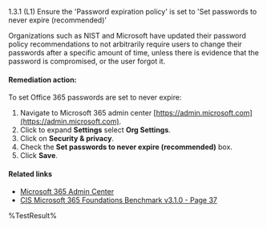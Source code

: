 1.3.1 (L1) Ensure the 'Password expiration policy' is set to 'Set passwords to never expire (recommended)'

Organizations such as NIST and Microsoft have updated their password policy recommendations to not arbitrarily require users to change their passwords after a specific amount of time, unless there is evidence that the password is compromised, or the user forgot it.

#### Remediation action:

To set Office 365 passwords are set to never expire:
1. Navigate to Microsoft 365 admin center [https://admin.microsoft.com](https://admin.microsoft.com).
2. Click to expand **Settings** select **Org Settings**.
3. Click on **Security & privacy**.
4. Check the **Set passwords to never expire (recommended)** box.
5. Click **Save**.

#### Related links

* [Microsoft 365 Admin Center](https://admin.microsoft.com)
* [CIS Microsoft 365 Foundations Benchmark v3.1.0 - Page 37](https://www.cisecurity.org/benchmark/microsoft_365)

<!--- Results --->
%TestResult%